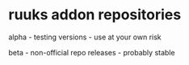 ruuks addon repositories
==========

alpha - testing versions - use at your own risk

beta - non-official repo releases - probably stable
